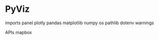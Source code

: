 # PyViz

 imports
  panel
  plotly
  pandas
  matplotlib
  numpy
  os
  pathlib
  dotenv
  warnings
  
 APIs
  mapbox